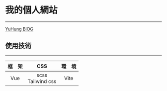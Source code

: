# 我的個人網站
---
<a href="https://yu-hung-web.netlify.app/" target="_blank">YuHung BlOG</a>

## 使用技術
---
| 框&emsp;架 | CSS                  | 環&emsp;境 |
|:---------:|:--------------------:|:----------:|
| Vue       | scss<br>Tailwind css | Vite       |